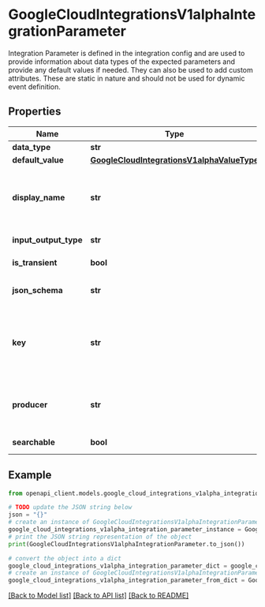 # GoogleCloudIntegrationsV1alphaIntegrationParameter

Integration Parameter is defined in the integration config and are used to provide information about data types of the expected parameters and provide any default values if needed. They can also be used to add custom attributes. These are static in nature and should not be used for dynamic event definition.

## Properties

Name | Type | Description | Notes
------------ | ------------- | ------------- | -------------
**data_type** | **str** | Type of the parameter. | [optional] 
**default_value** | [**GoogleCloudIntegrationsV1alphaValueType**](GoogleCloudIntegrationsV1alphaValueType.md) |  | [optional] 
**display_name** | **str** | The name (without prefix) to be displayed in the UI for this parameter. E.g. if the key is \&quot;foo.bar.myName\&quot;, then the name would be \&quot;myName\&quot;. | [optional] 
**input_output_type** | **str** | Specifies the input/output type for the parameter. | [optional] 
**is_transient** | **bool** | Whether this parameter is a transient parameter. | [optional] 
**json_schema** | **str** | This schema will be used to validate runtime JSON-typed values of this parameter. | [optional] 
**key** | **str** | Key is used to retrieve the corresponding parameter value. This should be unique for a given fired event. These parameters must be predefined in the integration definition. | [optional] 
**producer** | **str** | The identifier of the node (TaskConfig/TriggerConfig) this parameter was produced by, if it is a transient param or a copy of an input param. | [optional] 
**searchable** | **bool** | Searchable in the execution log or not. | [optional] 

## Example

```python
from openapi_client.models.google_cloud_integrations_v1alpha_integration_parameter import GoogleCloudIntegrationsV1alphaIntegrationParameter

# TODO update the JSON string below
json = "{}"
# create an instance of GoogleCloudIntegrationsV1alphaIntegrationParameter from a JSON string
google_cloud_integrations_v1alpha_integration_parameter_instance = GoogleCloudIntegrationsV1alphaIntegrationParameter.from_json(json)
# print the JSON string representation of the object
print(GoogleCloudIntegrationsV1alphaIntegrationParameter.to_json())

# convert the object into a dict
google_cloud_integrations_v1alpha_integration_parameter_dict = google_cloud_integrations_v1alpha_integration_parameter_instance.to_dict()
# create an instance of GoogleCloudIntegrationsV1alphaIntegrationParameter from a dict
google_cloud_integrations_v1alpha_integration_parameter_from_dict = GoogleCloudIntegrationsV1alphaIntegrationParameter.from_dict(google_cloud_integrations_v1alpha_integration_parameter_dict)
```
[[Back to Model list]](../README.md#documentation-for-models) [[Back to API list]](../README.md#documentation-for-api-endpoints) [[Back to README]](../README.md)


